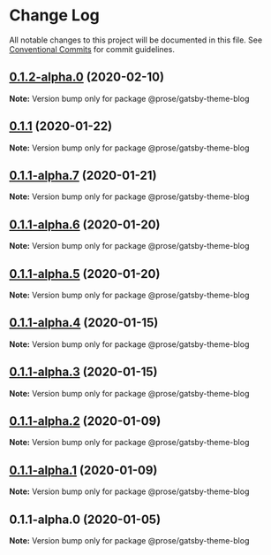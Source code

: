 # Change Log

All notable changes to this project will be documented in this file.
See [Conventional Commits](https://conventionalcommits.org) for commit guidelines.

## [0.1.2-alpha.0](https://github.com/prosejs/prose/compare/@prose/gatsby-theme-blog@0.1.1...@prose/gatsby-theme-blog@0.1.2-alpha.0) (2020-02-10)

**Note:** Version bump only for package @prose/gatsby-theme-blog





## [0.1.1](https://github.com/prosejs/prose/compare/@prose/gatsby-theme-blog@0.1.1-alpha.7...@prose/gatsby-theme-blog@0.1.1) (2020-01-22)

**Note:** Version bump only for package @prose/gatsby-theme-blog





## [0.1.1-alpha.7](https://github.com/prosejs/prose/compare/@prose/gatsby-theme-blog@0.1.1-alpha.6...@prose/gatsby-theme-blog@0.1.1-alpha.7) (2020-01-21)

**Note:** Version bump only for package @prose/gatsby-theme-blog





## [0.1.1-alpha.6](https://github.com/prosejs/prose/compare/@prose/gatsby-theme-blog@0.1.1-alpha.5...@prose/gatsby-theme-blog@0.1.1-alpha.6) (2020-01-20)

**Note:** Version bump only for package @prose/gatsby-theme-blog





## [0.1.1-alpha.5](https://github.com/prosejs/prose/compare/@prose/gatsby-theme-blog@0.1.1-alpha.4...@prose/gatsby-theme-blog@0.1.1-alpha.5) (2020-01-20)

**Note:** Version bump only for package @prose/gatsby-theme-blog





## [0.1.1-alpha.4](https://github.com/prosejs/prose/compare/@prose/gatsby-theme-blog@0.1.1-alpha.3...@prose/gatsby-theme-blog@0.1.1-alpha.4) (2020-01-15)

**Note:** Version bump only for package @prose/gatsby-theme-blog





## [0.1.1-alpha.3](https://github.com/prosejs/prose/compare/@prose/gatsby-theme-blog@0.1.1-alpha.2...@prose/gatsby-theme-blog@0.1.1-alpha.3) (2020-01-15)

**Note:** Version bump only for package @prose/gatsby-theme-blog





## [0.1.1-alpha.2](https://github.com/prosejs/prose/compare/@prose/gatsby-theme-blog@0.1.1-alpha.1...@prose/gatsby-theme-blog@0.1.1-alpha.2) (2020-01-09)

**Note:** Version bump only for package @prose/gatsby-theme-blog





## [0.1.1-alpha.1](https://github.com/prosejs/prose/compare/@prose/gatsby-theme-blog@0.1.1-alpha.0...@prose/gatsby-theme-blog@0.1.1-alpha.1) (2020-01-09)

**Note:** Version bump only for package @prose/gatsby-theme-blog





## 0.1.1-alpha.0 (2020-01-05)

**Note:** Version bump only for package @prose/gatsby-theme-blog
